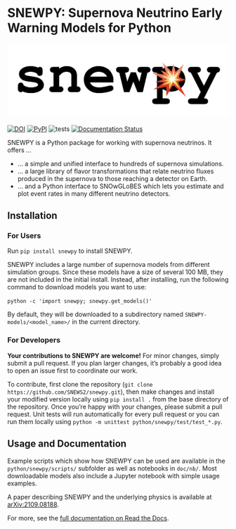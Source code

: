 # SNEWPY: Supernova Neutrino Early Warning Models for Python

![SNEWPY logo](/doc/source/snewpy-logo.png)

[![DOI](https://zenodo.org/badge/221705586.svg)](https://zenodo.org/badge/latestdoi/221705586)
[![PyPI](https://img.shields.io/pypi/v/snewpy)](https://pypi.org/project/snewpy/)
![tests](https://github.com/SNEWS2/snewpy/actions/workflows/tests.yml/badge.svg)
[![Documentation Status](https://readthedocs.org/projects/snewpy/badge/?version=latest)](https://snewpy.readthedocs.io/en/latest/?badge=latest)

SNEWPY is a Python package for working with supernova neutrinos. It offers …

* … a simple and unified interface to hundreds of supernova simulations.
* … a large library of flavor transformations that relate neutrino fluxes produced in the supernova to those reaching a detector on Earth.
* … and a Python interface to SNOwGLoBES which lets you estimate and plot event rates in many different neutrino detectors.


## Installation

### For Users
Run `pip install snewpy` to install SNEWPY.

SNEWPY includes a large number of supernova models from different simulation groups. Since these models have a size of several 100 MB, they are not included in the initial install. Instead, after installing, run the following command to download models you want to use:

`python -c 'import snewpy; snewpy.get_models()'`

By default, they will be downloaded to a subdirectory named `SNEWPY-models/<model_name>/` in the current directory.

### For Developers

**Your contributions to SNEWPY are welcome!** For minor changes, simply submit a pull request. If you plan larger changes, it’s probably a good idea to open an issue first to coordinate our work.

To contribute, first clone the repository (`git clone https://github.com/SNEWS2/snewpy.git`), then make changes and install your modified version locally using `pip install .` from the base directory of the repository.
Once you’re happy with your changes, please submit a pull request.
Unit tests will run automatically for every pull request or you can run them locally using `python -m unittest python/snewpy/test/test_*.py`.

## Usage and Documentation
Example scripts which show how SNEWPY can be used are available in the
`python/snewpy/scripts/` subfolder as well as notebooks in `doc/nb/`.
Most downloadable models also include a Jupyter notebook with simple usage examples.

A paper describing SNEWPY and the underlying physics is available at [arXiv:2109.08188](https://arxiv.org/abs/2109.08188).

For more, see the [full documentation on Read the Docs](https://snewpy.rtfd.io/).
